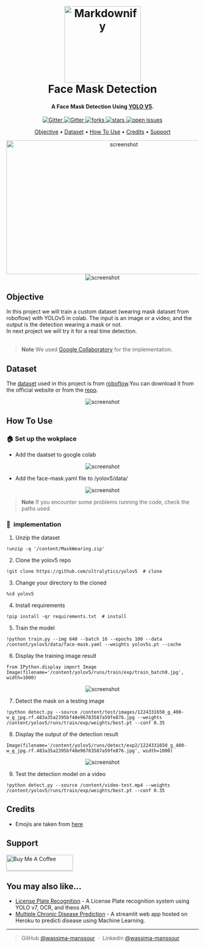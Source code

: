 
<h1 align="center">
  <br>
  <a href="https://github.com/wassima-manssour/YOLOv5-face-mask-detection"><img src="https://github.com/wassima-manssour/YOLOv5-face-mask-detection/blob/main/README-face-mask-detection/img.png" alt="Markdownify" width="200"></a>
  <br>
  Face Mask Detection
  <br>
</h1>

<h4 align="center">A Face Mask Detection Using <a href="https://github.com/ultralytics/yolov5" target="_blank">YOLO V5</a>.</h4>

<p align="center">

  <a href="#">
    <img src="https://img.shields.io/badge/python-v3.6+-blue.svg"
         alt="Gitter">
  </a>
  <a href="https://www.linkedin.com/in/wassima-manssour-b48a7018a/">
    <img src="https://img.shields.io/badge/-LinkedIn-black.svg?style=flat-square&logo=linkedin&colorB=555"
         alt="Gitter">
  </a>
  <a href="https://github.com/wassima-manssour/YOLOv5-face-mask-detection/network/members">
    <img src="https://img.shields.io/github/forks/Louis3797/awesome-readme-template" alt="forks" />
  </a>
  <a href="https://github.com/wassima-manssour/YOLOv5-face-mask-detection/stargazers">
    <img src="https://img.shields.io/github/stars/Louis3797/awesome-readme-template" alt="stars" />
  </a>
  <a href="https://github.com/wassima-manssour/YOLOv5-face-mask-detection/issues">
    <img src="https://img.shields.io/github/issues/Louis3797/awesome-readme-template" alt="open issues" />
  </a>
  <!--<a href="https://github.com/Louis3797/awesome-readme-template/blob/master/LICENSE">
    <img src="https://img.shields.io/github/license/Louis3797/awesome-readme-template.svg" alt="license" />
  </a>-->

</p>


<p align="center">
  <a href="#Objective">Objective</a> •
  <a href="#Dataset">Dataset</a> •
  <a href="#How To Use">How To Use</a> •
  <a href="#credits">Credits</a> •
  <a href="#support">Support</a>
</p>

<div align="center"> 
  <img src="https://github.com/wassima-manssour/YOLOv5-face-mask-detection/blob/main/README-face-mask-detection/vid-output.gif" alt="screenshot" width="600" height="350"/>
</div>

<div align="center"> 
  <img src="https://github.com/wassima-manssour/YOLOv5-face-mask-detection/blob/main/README-face-mask-detection/face-mask.jpg" alt="screenshot" />
</div>

## Objective
<div>
In this project we will train a custom dataset (wearing mask dataset from roboflow) with YOLOv5 in colab. The input is an image or a video, and the output is the detection wearing a mask or not. 
<br>In next project we will try it for a real time detection.
</div>
<br>

> **Note**
> We used [Google Collaboratory](https://colab.research.google.com/) for the implementation.


## Dataset

The [dataset](https://public.roboflow.com/object-detection/mask-wearing) used in this project is from [roboflow](https://roboflow.com/).You can download it from the official website or from the [repo](https://github.com/wassima-manssour/YOLOv5-face-mask-detection/blob/main/MaskWearing.zip).

<div align="center"> 
  <img src="https://github.com/wassima-manssour/YOLOv5-face-mask-detection/blob/main/README-face-mask-detection/datset.png" alt="screenshot" />
</div>

## How To Use

### :house: Set up the wokplace
- Add the daatset to google colab
<div align="center"> 
  <img src="https://github.com/wassima-manssour/YOLOv5-face-mask-detection/blob/main/README-face-mask-detection/add-data1.jpg" alt="screenshot" />
</div>

- Add the face-mask.yaml file to /yolov5/data/
<div align="center"> 
  <img src="https://github.com/wassima-manssour/YOLOv5-face-mask-detection/blob/main/README-face-mask-detection/add-data2.jpg" alt="screenshot" />
</div>

> **Note**
> If you encounter some problems running the code, check the paths used.



### 🚀&nbsp; implementation
1. Unzip the dataset
```
!unzip -q '/content/MaskWearing.zip'
```

2. Clone the yolov5 repo
```
!git clone https://github.com/ultralytics/yolov5  # clone
```

3. Change your directory to the cloned 
```
%cd yolov5
```

4. Install requirements
```
!pip install -qr requirements.txt  # install
```

5. Train the model
```
!python train.py --img 640 --batch 16 --epochs 100 --data /content/yolov5/data/face-mask.yaml --weights yolov5s.pt --cache
```

6. Display the training image result
```
from IPython.display import Image
Image(filename='/content/yolov5/runs/train/exp/train_batch0.jpg', width=1000)
```

<div align="center"> 
  <img src="https://github.com/wassima-manssour/YOLOv5-face-mask-detection/blob/main/README-face-mask-detection/img4.png" alt="screenshot" />
</div>

7. Detect the mask on a testing image
```
!python detect.py --source /content/test/images/1224331650_g_400-w_g_jpg.rf.483a35a2395bf48e96783587a59fe876.jpg --weights /content/yolov5/runs/train/exp/weights/best.pt --conf 0.35
```

8. Display the output of the detection result
```
Image(filename='/content/yolov5/runs/detect/exp2/1224331650_g_400-w_g_jpg.rf.483a35a2395bf48e96783587a59fe876.jpg', width=1000)
```

<div align="center"> 
  <img src="https://github.com/wassima-manssour/YOLOv5-face-mask-detection/blob/main/README-face-mask-detection/img3.png" alt="screenshot" />
</div>


9. Test the detection model on a video
```
!python detect.py --source /content/video-test.mp4 --weights /content/yolov5/runs/train/exp/weights/best.pt --conf 0.35
```

## Credits

- Emojis are taken from [here](https://github.com/arvida/emoji-cheat-sheet.com)


## Support

<a href="https://www.buymeacoffee.com/manswassimW" target="_blank"><img src="https://www.buymeacoffee.com/assets/img/custom_images/purple_img.png" alt="Buy Me A Coffee" style="height: 41px !important;width: 174px !important;box-shadow: 0px 3px 2px 0px rgba(190, 190, 190, 0.5) !important;-webkit-box-shadow: 0px 3px 2px 0px rgba(190, 190, 190, 0.5) !important;" ></a>


## You may also like...

- [License Plate Recognition](https://github.com/wassima-manssour/YOLOV7-License-Plate-Recognition) - A License Plate recognition system using YOLO v7, OCR, and theos API.
- [Multiple Chronic Disease Prediction](https://github.com/wassima-manssour/multidiseasepredictionML) - A streamlit web app hosted on Heroku to predicti disease using Machine Learning.

---

> GitHub [@wassima-manssour](https://github.com/wassima-manssour) &nbsp;&middot;&nbsp;
> Linkedin [@wassima-manssour](https://www.linkedin.com/in/wassima-manssour-b48a7018a/)



